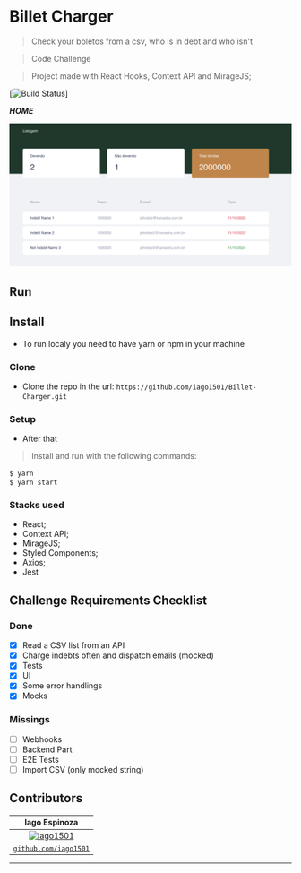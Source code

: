 # Billet Charger

> Check your boletos from a csv, who is in debt and who isn't

> Code Challenge

> Project made with React Hooks, Context API and MirageJS;


[![Build Status](http://img.shields.io/travis/badges/badgerbadgerbadger.svg?style=flat-square)]


***HOME***

[![Home Page](https://raw.githubusercontent.com/iago1501/Billet-Charger/master/public/images/home.png)]()

## Run
## Install

- To run localy you need to have yarn or npm in your machine

### Clone

- Clone the repo in the url: `https://github.com/iago1501/Billet-Charger.git`

### Setup

- After that

> Install and run with the following commands:

```shell
$ yarn
$ yarn start
```

### Stacks used

- React;
- Context API;
- MirageJS;
- Styled Components;
- Axios;
- Jest

## Challenge Requirements Checklist

### Done
- [x] Read a CSV list from an API 
- [x] Charge indebts often and dispatch emails (mocked)
- [x] Tests
- [x] UI
- [x] Some error handlings
- [x] Mocks
### Missings
- [ ] Webhooks
- [ ] Backend Part
- [ ] E2E Tests
- [ ] Import CSV (only mocked string)

## Contributors

|**Iago Espinoza** |
| :---: |
| [![Iago1501](https://avatars2.githubusercontent.com/u/13649073?s=200&u=7171c01e60916597984c2802b7753cef11563e9d&v=4&s=100)](https://github.com/iago1501)    |
| <a href="https://github.com/iago1501" target="_blank">`github.com/iago1501`</a> |

---